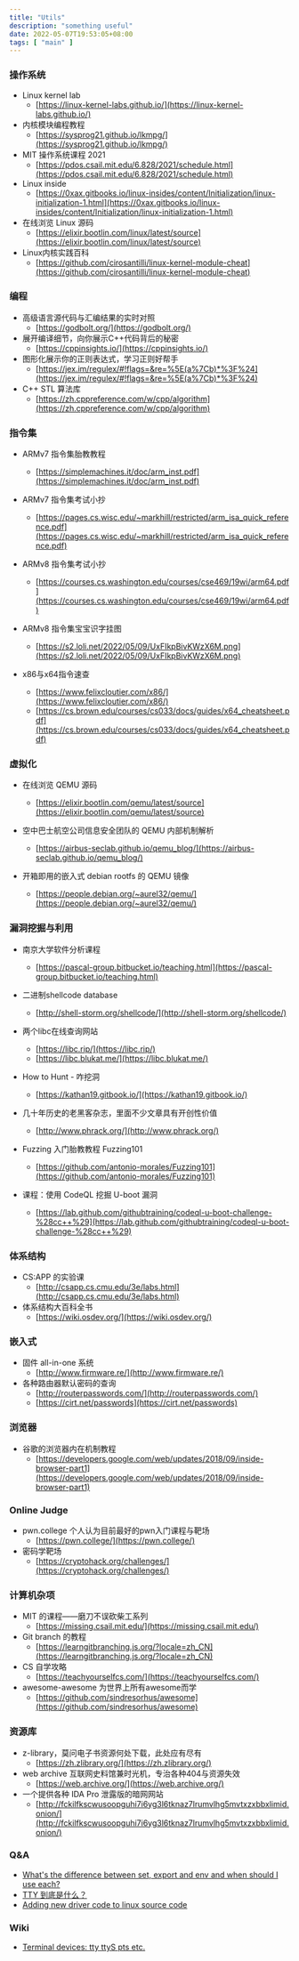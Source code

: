 ```yaml
---
title: "Utils"
description: "something useful"
date: 2022-05-07T19:53:05+08:00
tags: [ "main" ]
---
```




### 操作系统

- Linux kernel lab
  - [https://linux-kernel-labs.github.io/](https://linux-kernel-labs.github.io/)
- 内核模块编程教程
  - [https://sysprog21.github.io/lkmpg/](https://sysprog21.github.io/lkmpg/)
- MIT 操作系统课程 2021
  - [https://pdos.csail.mit.edu/6.828/2021/schedule.html](https://pdos.csail.mit.edu/6.828/2021/schedule.html)
- Linux inside
  - [https://0xax.gitbooks.io/linux-insides/content/Initialization/linux-initialization-1.html](https://0xax.gitbooks.io/linux-insides/content/Initialization/linux-initialization-1.html)
- 在线浏览 Linux 源码
  - [https://elixir.bootlin.com/linux/latest/source](https://elixir.bootlin.com/linux/latest/source)
- Linux内核实践百科
  - [https://github.com/cirosantilli/linux-kernel-module-cheat](https://github.com/cirosantilli/linux-kernel-module-cheat)





### 编程

- 高级语言源代码与汇编结果的实时对照
  - [https://godbolt.org/](https://godbolt.org/)
- 展开编译细节，向你展示C++代码背后的秘密
  - [https://cppinsights.io/](https://cppinsights.io/)
- 图形化展示你的正则表达式，学习正则好帮手
  - [https://jex.im/regulex/#!flags=&re=%5E(a%7Cb)*%3F%24](https://jex.im/regulex/#!flags=&re=%5E(a%7Cb)*%3F%24)
- C++ STL 算法库
  - [https://zh.cppreference.com/w/cpp/algorithm](https://zh.cppreference.com/w/cpp/algorithm)



### 指令集

- ARMv7 指令集胎教教程
  - [https://simplemachines.it/doc/arm_inst.pdf](https://simplemachines.it/doc/arm_inst.pdf)
- ARMv7 指令集考试小抄
  - [https://pages.cs.wisc.edu/~markhill/restricted/arm_isa_quick_reference.pdf](https://pages.cs.wisc.edu/~markhill/restricted/arm_isa_quick_reference.pdf)
- ARMv8 指令集考试小抄
  - [https://courses.cs.washington.edu/courses/cse469/19wi/arm64.pdf](https://courses.cs.washington.edu/courses/cse469/19wi/arm64.pdf)

- ARMv8 指令集宝宝识字挂图
  - [https://s2.loli.net/2022/05/09/UxFIkpBivKWzX6M.png](https://s2.loli.net/2022/05/09/UxFIkpBivKWzX6M.png)

- x86与x64指令速查
  - [https://www.felixcloutier.com/x86/](https://www.felixcloutier.com/x86/)
  - [https://cs.brown.edu/courses/cs033/docs/guides/x64_cheatsheet.pdf](https://cs.brown.edu/courses/cs033/docs/guides/x64_cheatsheet.pdf)



### 虚拟化

- 在线浏览 QEMU 源码
  - [https://elixir.bootlin.com/qemu/latest/source](https://elixir.bootlin.com/qemu/latest/source)

- 空中巴士航空公司信息安全团队的 QEMU 内部机制解析
  - [https://airbus-seclab.github.io/qemu_blog/](https://airbus-seclab.github.io/qemu_blog/)
- 开箱即用的嵌入式 debian rootfs 的 QEMU 镜像
  - [https://people.debian.org/~aurel32/qemu/](https://people.debian.org/~aurel32/qemu/)



### 漏洞挖掘与利用

- 南京大学软件分析课程
  - [https://pascal-group.bitbucket.io/teaching.html](https://pascal-group.bitbucket.io/teaching.html)
- 二进制shellcode database
  - [http://shell-storm.org/shellcode/](http://shell-storm.org/shellcode/)
- 两个libc在线查询网站
  - [https://libc.rip/](https://libc.rip/)
  - [https://libc.blukat.me/](https://libc.blukat.me/)
- How to Hunt - 咋挖洞
  - [https://kathan19.gitbook.io/](https://kathan19.gitbook.io/)
- 几十年历史的老黑客杂志，里面不少文章具有开创性价值
  - [http://www.phrack.org/](http://www.phrack.org/)

- Fuzzing 入门胎教教程 Fuzzing101
  - [https://github.com/antonio-morales/Fuzzing101](https://github.com/antonio-morales/Fuzzing101)
- 课程：使用 CodeQL 挖掘 U-boot 漏洞
  - [https://lab.github.com/githubtraining/codeql-u-boot-challenge-%28cc++%29](https://lab.github.com/githubtraining/codeql-u-boot-challenge-%28cc++%29)




### 体系结构

- CS:APP 的实验课
  - [http://csapp.cs.cmu.edu/3e/labs.html](http://csapp.cs.cmu.edu/3e/labs.html)
- 体系结构大百科全书
  - [https://wiki.osdev.org/](https://wiki.osdev.org/)



### 嵌入式

- 固件 all-in-one 系统
  - [http://www.firmware.re/](http://www.firmware.re/)
- 各种路由器默认密码的查询
  - [http://routerpasswords.com/](http://routerpasswords.com/)
  - [https://cirt.net/passwords](https://cirt.net/passwords)



### 浏览器

- 谷歌的浏览器内在机制教程
  - [https://developers.google.com/web/updates/2018/09/inside-browser-part1](https://developers.google.com/web/updates/2018/09/inside-browser-part1)



### Online Judge

- pwn.college 个人认为目前最好的pwn入门课程与靶场
  - [https://pwn.college/](https://pwn.college/)
- 密码学靶场
  - [https://cryptohack.org/challenges/](https://cryptohack.org/challenges/)



### 计算机杂项

- MIT 的课程——磨刀不误砍柴工系列
  - [https://missing.csail.mit.edu/](https://missing.csail.mit.edu/)
- Git branch 的教程
  - [https://learngitbranching.js.org/?locale=zh_CN](https://learngitbranching.js.org/?locale=zh_CN)
- CS 自学攻略
  - [https://teachyourselfcs.com/](https://teachyourselfcs.com/)
- awesome-awesome 为世界上所有awesome而学
  - [https://github.com/sindresorhus/awesome](https://github.com/sindresorhus/awesome)



### 资源库

- z-library，莫问电子书资源何处下载，此处应有尽有
  - [https://zh.zlibrary.org/](https://zh.zlibrary.org/)
- web archive 互联网史料馆兼时光机，专治各种404与资源失效
  - [https://web.archive.org/](https://web.archive.org/)
- 一个提供各种 IDA Pro 泄露版的暗网网站
  - [http://fckilfkscwusoopguhi7i6yg3l6tknaz7lrumvlhg5mvtxzxbbxlimid.onion/](http://fckilfkscwusoopguhi7i6yg3l6tknaz7lrumvlhg5mvtxzxbbxlimid.onion/)



### Q&A

- [What's the difference between set, export and env and when should I use each?](https://askubuntu.com/questions/205688/whats-the-difference-between-set-export-and-env-and-when-should-i-use-each)
- [TTY 到底是什么？](https://www.kawabangga.com/posts/4515)
- [Adding new driver code to linux source code](https://stackoverflow.com/questions/11710022/adding-new-driver-code-to-linux-source-code)



### Wiki
- [Terminal devices: tty ttyS pts etc.](https://docs.kernel.org/admin-guide/devices.html#terminal-devices)